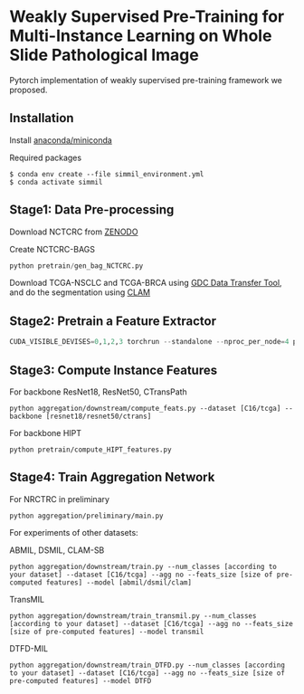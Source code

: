 # Weakly Supervised Pre-Training for Multi-Instance Learning on Whole Slide Pathological Image

Pytorch implementation of weakly supervised pre-training framework we proposed.

## Installation

Install [anaconda/miniconda](https://docs.conda.io/projects/miniconda/en/latest/)

Required packages
```
$ conda env create --file simmil_environment.yml
$ conda activate simmil
```

## Stage1: Data Pre-processing

Download NCTCRC from [ZENODO](https://zenodo.org/records/1214456)

Create NCTCRC-BAGS
```python
python pretrain/gen_bag_NCTCRC.py
```
Download TCGA-NSCLC and TCGA-BRCA using [GDC Data Transfer Tool](https://docs.gdc.cancer.gov/Data_Transfer_Tool/Users_Guide/Data_Download_and_Upload/), and do the segmentation using [CLAM](https://github.com/mahmoodlab/CLAM)

## Stage2: Pretrain a Feature Extractor
```python
CUDA_VISIBLE_DEVISES=0,1,2,3 torchrun --standalone --nproc_per_node=4 pretrain/main.py --dataset [C16/TCGA/BRCA] --loss sce --arch [resnet18/resnet50] 
```

## Stage3: Compute Instance Features
For backbone ResNet18, ResNet50, CTransPath
```
python aggregation/downstream/compute_feats.py --dataset [C16/tcga] --backbone [resnet18/resnet50/ctrans]
```
For backbone HIPT
```
python pretrain/compute_HIPT_features.py
```

## Stage4: Train Aggregation Network
For NRCTRC in preliminary
```
python aggregation/preliminary/main.py 
```
For experiments of other datasets:

ABMIL, DSMIL, CLAM-SB

```
python aggregation/downstream/train.py --num_classes [according to your dataset] --dataset [C16/tcga] --agg no --feats_size [size of pre-computed features] --model [abmil/dsmil/clam]
```

TransMIL
```
python aggregation/downstream/train_transmil.py --num_classes [according to your dataset] --dataset [C16/tcga] --agg no --feats_size [size of pre-computed features] --model transmil
```

DTFD-MIL
```
python aggregation/downstream/train_DTFD.py --num_classes [according to your dataset] --dataset [C16/tcga] --agg no --feats_size [size of pre-computed features] --model DTFD
```